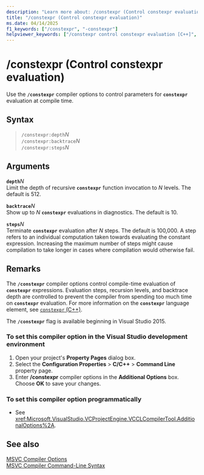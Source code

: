 ```yaml
---
description: "Learn more about: /constexpr (Control constexpr evaluation)"
title: "/constexpr (Control constexpr evaluation)"
ms.date: 04/14/2025
f1_keywords: ["/constexpr", "-constexpr"]
helpviewer_keywords: ["/constexpr control constexpr evaluation [C++]", "-constexpr control constexpr evaluation [C++]", "constexpr control constexpr evaluation [C++]"]
---
```

# /constexpr (Control constexpr evaluation)

Use the **`/constexpr`** compiler options to control parameters for **`constexpr`** evaluation at compile time.

## Syntax

> `/constexpr:depth`<em>N</em>\
> `/constexpr:backtrace`<em>N</em>\
> `/constexpr:steps`<em>N</em>

## Arguments

**`depth`**<em>N</em>\
Limit the depth of recursive **`constexpr`** function invocation to *N* levels. The default is 512.

**`backtrace`**<em>N</em>\
Show up to *N* **`constexpr`** evaluations in diagnostics. The default is 10.

**`steps`**<em>N</em>\
Terminate **`constexpr`** evaluation after *N* steps. The default is 100,000. A step refers to an individual computation taken towards evaluating the constant expression. Increasing the maximum number of steps might cause compilation to take longer in cases where compilation would otherwise fail.

## Remarks

The **`/constexpr`** compiler options control compile-time evaluation of **`constexpr`** expressions. Evaluation steps, recursion levels, and backtrace depth are controlled to prevent the compiler from spending too much time on **`constexpr`** evaluation. For more information on the **`constexpr`** language element, see [`constexpr` (C++)](../../cpp/constexpr-cpp.md).

The **`/constexpr`** flag is available beginning in Visual Studio 2015.

### To set this compiler option in the Visual Studio development environment

1. Open your project's **Property Pages** dialog box.
1. Select the **Configuration Properties** > **C/C++** > **Command Line** property page.
1. Enter **/constexpr** compiler options in the **Additional Options** box. Choose **OK** to save your changes.

### To set this compiler option programmatically

- See <xref:Microsoft.VisualStudio.VCProjectEngine.VCCLCompilerTool.AdditionalOptions%2A>.

## See also

[MSVC Compiler Options](compiler-options.md)\
[MSVC Compiler Command-Line Syntax](compiler-command-line-syntax.md)
